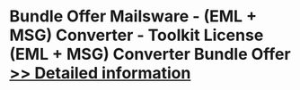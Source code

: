 # Bundle Offer Mailsware - (EML + MSG) Converter - Toolkit License<br />(EML + MSG) Converter Bundle Offer<br />[>> Detailed information](https://secure.shareit.com/shareit/product.html?productid=300998525&affiliateid=200057808)